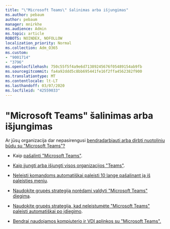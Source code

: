 ```yaml
---
title: "\"Microsoft Teams\" šalinimas arba išjungimas"
ms.author: pebaum
author: pebaum
manager: mnirkhe
ms.audience: Admin
ms.topic: article
ROBOTS: NOINDEX, NOFOLLOW
localization_priority: Normal
ms.collection: Adm_O365
ms.custom:
- "9001714"
- "3796"
ms.openlocfilehash: 750c55f5f4a9e6d71389245676f05489154ab9fb
ms.sourcegitcommit: fa4a92ddd5c8bb695441fe16f2ffa4562382f900
ms.translationtype: MT
ms.contentlocale: lt-LT
ms.lasthandoff: 03/07/2020
ms.locfileid: "42559033"
---
```

# <a name="remove-or-turn-off-microsoft-teams"></a>"Microsoft Teams" šalinimas arba išjungimas

Ar jūsų organizacija dar nepasirengusi [bendradarbiauti arba dirbti nuotoliniu būdu su "Microsoft Teams"?](https://products.office.com/microsoft-teams/group-chat-software?&OCID=AID2000955_SEM_WiLWtgAAAKcGoHNG:20200305184100:s&msclkid=cbe12a5675e41135662d7437325dbd9a&ef_id=WiLWtgAAAKcGoHNG:20200305184100:s)

- Kaip [pašalinti "Microsoft Teams"](https://support.office.com/article/Uninstall-Microsoft-Teams-3b159754-3c26-4952-abe7-57d27f5f4c81).

- [Kaip įjungti arba išjungti visos organizacijos "Teams"](https://docs.microsoft.com/MicrosoftTeams/office-365-set-up).

- [Neleisti komandoms automatiškai paleisti 10 lange pašalinant ją iš paleisties meniu](https://support.microsoft.com/help/4026268/windows-10-change-startup-apps).

- [Naudokite grupės strategiją norėdami valdyti "Microsoft Teams" diegimą](https://docs.microsoft.com/deployoffice/teams-install#use-group-policy-to-control-the-installation-of-microsoft-teams).

- [Naudokite grupės strategiją, kad neleistumėte "Microsoft Teams" paleisti automatiškai po įdiegimo](https://docs.microsoft.com/deployoffice/teams-install#use-group-policy-to-prevent-microsoft-teams-from-starting-automatically-after-installation).

- [Bendrai naudojamos kompiuterio ir VDI aplinkos su "Microsoft Teams".](https://docs.microsoft.com/deployoffice/teams-install#shared-computer-and-vdi-environments-with-microsoft-teams)
